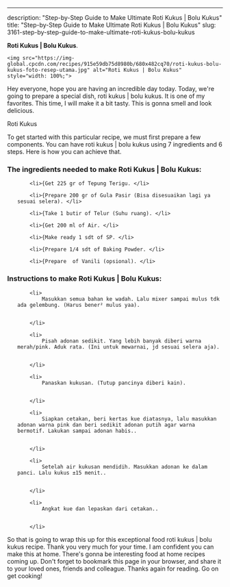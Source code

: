 ---
description: "Step-by-Step Guide to Make Ultimate Roti Kukus | Bolu Kukus"
title: "Step-by-Step Guide to Make Ultimate Roti Kukus | Bolu Kukus"
slug: 3161-step-by-step-guide-to-make-ultimate-roti-kukus-bolu-kukus

<p>
	<strong>Roti Kukus | Bolu Kukus</strong>. 
	
</p>
<p>
	
	<img src="https://img-global.cpcdn.com/recipes/915e59db75d8980b/680x482cq70/roti-kukus-bolu-kukus-foto-resep-utama.jpg" alt="Roti Kukus | Bolu Kukus" style="width: 100%;">
	
	
</p>
<p>
	Hey everyone, hope you are having an incredible day today. Today, we're going to prepare a special dish, roti kukus | bolu kukus. It is one of my favorites. This time, I will make it a bit tasty. This is gonna smell and look delicious.
</p>
	
<p>
	
</p>
<p>
	Roti Kukus 
<p>
To get started with this particular recipe, we must first prepare a few components. You can have roti kukus | bolu kukus using 7 ingredients and 6 steps. Here is how you can achieve that.
</p>

<h3>The ingredients needed to make Roti Kukus | Bolu Kukus:</h3>

<ol>
	
		<li>{Get 225 gr of Tepung Terigu. </li>
	
		<li>{Prepare 200 gr of Gula Pasir (Bisa disesuaikan lagi ya sesuai selera). </li>
	
		<li>{Take 1 butir of Telur (Suhu ruang). </li>
	
		<li>{Get 200 ml of Air. </li>
	
		<li>{Make ready 1 sdt of SP. </li>
	
		<li>{Prepare 1/4 sdt of Baking Powder. </li>
	
		<li>{Prepare  of Vanili (opsional). </li>
	
</ol>
<p>
	
</p>

<h3>Instructions to make Roti Kukus | Bolu Kukus:</h3>

<ol>
	
		<li>
			Masukkan semua bahan ke wadah. Lalu mixer sampai mulus tdk ada gelembung. (Harus bener² mulus yaa).
			
			
		</li>
	
		<li>
			Pisah adonan sedikit. Yang lebih banyak diberi warna merah/pink. Aduk rata. (Ini untuk mewarnai, jd sesuai selera aja).
			
			
		</li>
	
		<li>
			Panaskan kukusan. (Tutup pancinya diberi kain).
			
			
		</li>
	
		<li>
			Siapkan cetakan, beri kertas kue diatasnya, lalu masukkan adonan warna pink dan beri sedikit adonan putih agar warna bermotif. Lakukan sampai adonan habis..
			
			
		</li>
	
		<li>
			Setelah air kukusan mendidih. Masukkan adonan ke dalam panci. Lalu kukus ±15 menit..
			
			
		</li>
	
		<li>
			Angkat kue dan lepaskan dari cetakan..
			
			
		</li>
	
</ol>

<p>
	
</p>

<p>
	So that is going to wrap this up for this exceptional food roti kukus | bolu kukus recipe. Thank you very much for your time. I am confident you can make this at home. There's gonna be interesting food at home recipes coming up. Don't forget to bookmark this page in your browser, and share it to your loved ones, friends and colleague. Thanks again for reading. Go on get cooking!
</p>
